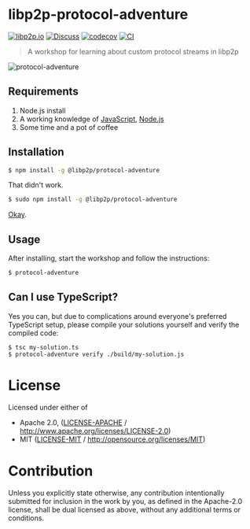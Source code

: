 # libp2p-protocol-adventure

[![libp2p.io](https://img.shields.io/badge/project-libp2p-yellow.svg?style=flat-square)](http://libp2p.io/)
[![Discuss](https://img.shields.io/discourse/https/discuss.libp2p.io/posts.svg?style=flat-square)](https://discuss.libp2p.io)
[![codecov](https://img.shields.io/codecov/c/github/libp2p/js-libp2p-protocol-adventure.svg?style=flat-square)](https://codecov.io/gh/libp2p/js-libp2p-protocol-adventure)
[![CI](https://img.shields.io/github/actions/workflow/status/libp2p/js-libp2p-protocol-adventure/js-test-and-release.yml?branch=main\&style=flat-square)](https://github.com/libp2p/js-libp2p-protocol-adventure/actions/workflows/js-test-and-release.yml?query=branch%3Amain)

> A workshop for learning about custom protocol streams in libp2p

![protocol-adventure](https://raw.githubusercontent.com/libp2p/js-libp2p-protocol-adventure/master/assets/image.png)

## Requirements

1. Node.js install
2. A working knowledge of [JavaScript](https://www.npmjs.com/package/javascripting), [Node.js](https://www.npmjs.com/package/learnyounode)
3. Some time and a pot of coffee

## Installation

```sh
$ npm install -g @libp2p/protocol-adventure
```

That didn't work.

```sh
$ sudo npm install -g @libp2p/protocol-adventure
```

[Okay](https://xkcd.com/149/).

## Usage

After installing, start the workshop and follow the instructions:

```sh
$ protocol-adventure
```

## Can I use TypeScript?

Yes you can, but due to complications around everyone's preferred TypeScript setup, please compile your solutions yourself and verify the compiled code:

```console
$ tsc my-solution.ts
$ protocol-adventure verify ./build/my-solution.js
```

# License

Licensed under either of

- Apache 2.0, ([LICENSE-APACHE](https://github.com/libp2p/js-libp2p-protocol-adventure/LICENSE-APACHE) / <http://www.apache.org/licenses/LICENSE-2.0>)
- MIT ([LICENSE-MIT](https://github.com/libp2p/js-libp2p-protocol-adventure/LICENSE-MIT) / <http://opensource.org/licenses/MIT>)

# Contribution

Unless you explicitly state otherwise, any contribution intentionally submitted for inclusion in the work by you, as defined in the Apache-2.0 license, shall be dual licensed as above, without any additional terms or conditions.
